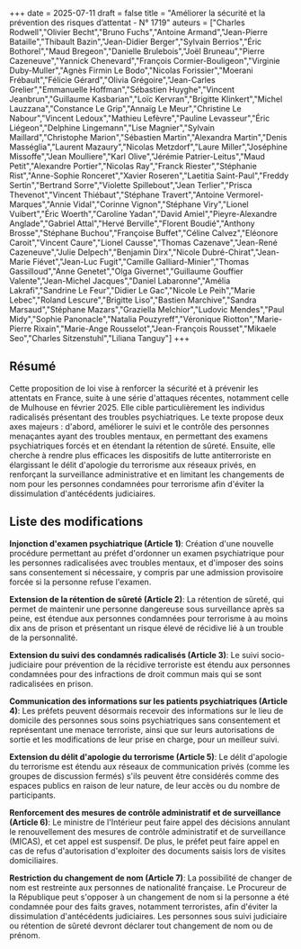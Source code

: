 +++
date = 2025-07-11
draft = false
title = "Améliorer la sécurité et la prévention des risques d’attentat - N° 1719"
auteurs = ["Charles Rodwell","Olivier Becht","Bruno Fuchs","Antoine Armand","Jean-Pierre Bataille","Thibault Bazin","Jean-Didier Berger","Sylvain Berrios","Éric Bothorel","Maud Bregeon","Danielle Brulebois","Joël Bruneau","Pierre Cazeneuve","Yannick Chenevard","François Cormier-Bouligeon","Virginie Duby-Muller","Agnès Firmin Le Bodo","Nicolas Forissier","Moerani Frébault","Félicie Gérard","Olivia Grégoire","Jean-Carles Grelier","Emmanuelle Hoffman","Sébastien Huyghe","Vincent Jeanbrun","Guillaume Kasbarian","Loïc Kervran","Brigitte Klinkert","Michel Lauzzana","Constance Le Grip","Annaïg Le Meur","Christine Le Nabour","Vincent Ledoux","Mathieu Lefèvre","Pauline Levasseur","Éric Liégeon","Delphine Lingemann","Lise Magnier","Sylvain Maillard","Christophe Marion","Sébastien Martin","Alexandra Martin","Denis Masséglia","Laurent Mazaury","Nicolas Metzdorf","Laure Miller","Joséphine Missoffe","Jean Moulliere","Karl Olive","Jérémie Patrier-Leitus","Maud Petit","Alexandre Portier","Nicolas Ray","Franck Riester","Stéphanie Rist","Anne-Sophie Ronceret","Xavier Roseren","Laetitia Saint-Paul","Freddy Sertin","Bertrand Sorre","Violette Spillebout","Jean Terlier","Prisca Thevenot","Vincent Thiébaut","Stéphane Travert","Antoine Vermorel-Marques","Annie Vidal","Corinne Vignon","Stéphane Viry","Lionel Vuibert","Éric Woerth","Caroline Yadan","David Amiel","Pieyre-Alexandre Anglade","Gabriel Attal","Hervé Berville","Florent Boudié","Anthony Brosse","Stéphane Buchou","Françoise Buffet","Céline Calvez","Eléonore Caroit","Vincent Caure","Lionel Causse","Thomas Cazenave","Jean-René Cazeneuve","Julie Delpech","Benjamin Dirx","Nicole Dubré-Chirat","Jean-Marie Fiévet","Jean-Luc Fugit","Camille Galliard-Minier","Thomas Gassilloud","Anne Genetet","Olga Givernet","Guillaume Gouffier Valente","Jean-Michel Jacques","Daniel Labaronne","Amélia Lakrafi","Sandrine Le Feur","Didier Le Gac","Nicole Le Peih","Marie Lebec","Roland Lescure","Brigitte Liso","Bastien Marchive","Sandra Marsaud","Stéphane Mazars","Graziella Melchior","Ludovic Mendes","Paul Midy","Sophie Panonacle","Natalia Pouzyreff","Véronique Riotton","Marie-Pierre Rixain","Marie-Ange Rousselot","Jean-François Rousset","Mikaele Seo","Charles Sitzenstuhl","Liliana Tanguy"]
+++

## Résumé

Cette proposition de loi vise à renforcer la sécurité et à prévenir les attentats en France, suite à une série d'attaques récentes, notamment celle de Mulhouse en février 2025. Elle cible particulièrement les individus radicalisés présentant des troubles psychiatriques. Le texte propose deux axes majeurs : d'abord, améliorer le suivi et le contrôle des personnes menaçantes ayant des troubles mentaux, en permettant des examens psychiatriques forcés et en étendant la rétention de sûreté. Ensuite, elle cherche à rendre plus efficaces les dispositifs de lutte antiterroriste en élargissant le délit d'apologie du terrorisme aux réseaux privés, en renforçant la surveillance administrative et en limitant les changements de nom pour les personnes condamnées pour terrorisme afin d'éviter la dissimulation d'antécédents judiciaires.

## Liste des modifications

**Injonction d'examen psychiatrique (Article 1)**: Création d'une nouvelle procédure permettant au préfet d'ordonner un examen psychiatrique pour les personnes radicalisées avec troubles mentaux, et d'imposer des soins sans consentement si nécessaire, y compris par une admission provisoire forcée si la personne refuse l'examen.

**Extension de la rétention de sûreté (Article 2)**: La rétention de sûreté, qui permet de maintenir une personne dangereuse sous surveillance après sa peine, est étendue aux personnes condamnées pour terrorisme à au moins dix ans de prison et présentant un risque élevé de récidive lié à un trouble de la personnalité.

**Extension du suivi des condamnés radicalisés (Article 3)**: Le suivi socio-judiciaire pour prévention de la récidive terroriste est étendu aux personnes condamnées pour des infractions de droit commun mais qui se sont radicalisées en prison.

**Communication des informations sur les patients psychiatriques (Article 4)**: Les préfets peuvent désormais recevoir des informations sur le lieu de domicile des personnes sous soins psychiatriques sans consentement et représentant une menace terroriste, ainsi que sur leurs autorisations de sortie et les modifications de leur prise en charge, pour un meilleur suivi.

**Extension du délit d'apologie du terrorisme (Article 5)**: Le délit d'apologie du terrorisme est étendu aux réseaux de communication privés (comme les groupes de discussion fermés) s'ils peuvent être considérés comme des espaces publics en raison de leur nature, de leur accès ou du nombre de participants.

**Renforcement des mesures de contrôle administratif et de surveillance (Article 6)**: Le ministre de l'Intérieur peut faire appel des décisions annulant le renouvellement des mesures de contrôle administratif et de surveillance (MICAS), et cet appel est suspensif. De plus, le préfet peut faire appel en cas de refus d'autorisation d'exploiter des documents saisis lors de visites domiciliaires.

**Restriction du changement de nom (Article 7)**: La possibilité de changer de nom est restreinte aux personnes de nationalité française. Le Procureur de la République peut s'opposer à un changement de nom si la personne a été condamnée pour des faits graves, notamment terroristes, afin d'éviter la dissimulation d'antécédents judiciaires. Les personnes sous suivi judiciaire ou rétention de sûreté devront déclarer tout changement de nom ou de prénom.
